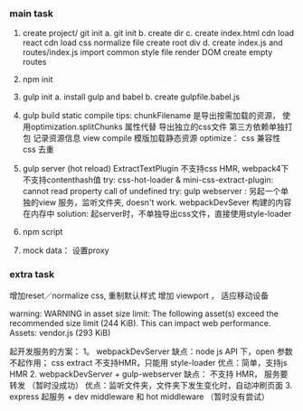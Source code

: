 ### main task
1. create project/ git init
    a. git init
    b. create dir
    c. create index.html
        cdn load react
        cdn load css normalize file
        create root div
    d. create index.js and routes/index.js
        import common style file
        render DOM
        create empty routes
6. npm init
7. gulp init
    a. install gulp and babel
    b. create gulpfile.babel.js
8. gulp build
    static compile
        tips: chunkFilename 是导出按需加载的资源， 使用optimization.splitChunks 属性代替
        导出独立的css文件
        第三方依赖单独打包
        记录资源信息
    view compile 模版加载静态资源
    optimize：
        css 兼容性
        css 去重
9. gulp server (hot reload)
    ExtractTextPlugin 不支持css HMR, webpack4下不支持contenthash值
    try: css-hot-loader & mini-css-extract-plugin: cannot read property call of undefined
    try: gulp webserver : 另起一个单独的view 服务，监听文件夹, doesn't work. webpackDevSever 构建的内容在内存中
    solution: 起server时，不单独导出css文件，直接使用style-loader

10. npm script
11. mock data： 设置proxy

### extra task
增加reset／normalize css, 重制默认样式
增加 viewport <meta> ， 适应移动设备


warning:
WARNING in asset size limit: The following asset(s) exceed the recommended size limit (244 KiB).
This can impact web performance.
Assets:
  vendor.js (293 KiB)


起开发服务的方案：
1。 webpackDevServer
    缺点：node js API 下，open 参数不起作用； css extract 不支持HMR，只能用 style-loader
    优点：简单，支持js HMR
2.  webpackDevServer + gulp-webserver
    缺点： 不支持 HMR， 服务要转发 （暂时没成功）
    优点：监听文件夹，文件夹下发生变化时，自动冲刷页面
3.  express 起服务 + dev middleware 和 hot middleware （暂时没有尝试）